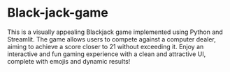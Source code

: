 # Black-jack-game
This is a visually appealing Blackjack game implemented using Python and Streamlit. The game allows users to compete against a computer dealer, aiming to achieve a score closer to 21 without exceeding it. Enjoy an interactive and fun gaming experience with a clean and attractive UI, complete with emojis and dynamic results!
